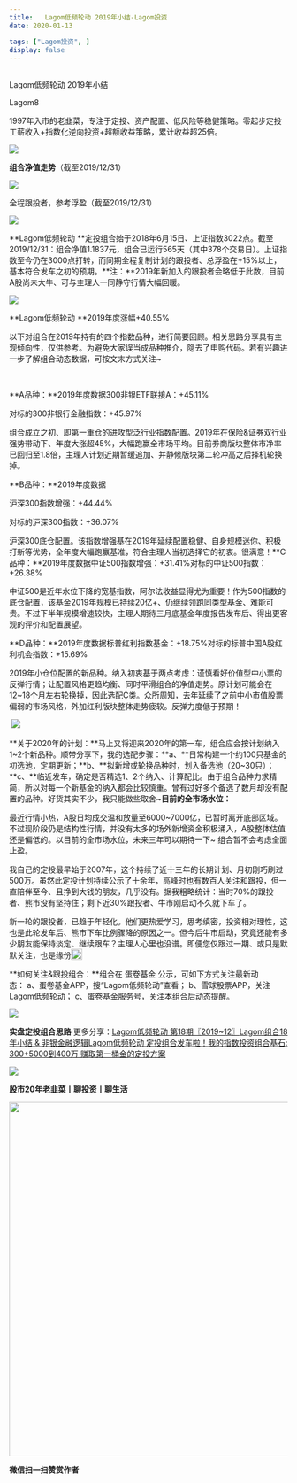 ```yaml
---
title:   Lagom低频轮动 2019年小结-Lagom投资
date: 2020-01-13

tags: ["Lagom投资", ]
display: false
---
```



## 



Lagom低频轮动 2019年小结




Lagom8




1997年入市的老韭菜，专注于定投、资产配置、低风险等稳健策略。零起步定投工薪收入+指数化逆向投资+超额收益策略，累计收益超25倍。


<img src="https://mmbiz.qpic.cn/mmbiz_png/ZB4WjgjLjJW3KtDibicU3BB1HNQ9lDS2M5oGRnchkNPRzYsc0Ua6CIu7rZH3vAficcBEPYHU9ZTPqkic1sicT8CaxQQ/640?wx_fmt=png" data-type="png" data-ratio="0.05776173285198556" data-w="554"/>

**组合净值走势**（截至2019/12/31）

<img class="rich_pages js_insertlocalimg" data-ratio="0.5748560460652591" data-s="300,640" src="https://mmbiz.qpic.cn/mmbiz_jpg/ZB4WjgjLjJX5u9Na4AypoAMjPEcj9ZcUcJxOo5b3PFp1ZlYiccsKTfULx7eb3zG7ibMjZ5spQ5YZpJpGbIGPE8tA/640?wx_fmt=jpeg" data-type="jpeg" data-w="1042" style=""/>

全程跟投者，参考浮盈（截至2019/12/31）

<img class="rich_pages js_insertlocalimg" data-ratio="0.7394285714285714" data-s="300,640" src="https://mmbiz.qpic.cn/mmbiz_png/ZB4WjgjLjJX5u9Na4AypoAMjPEcj9ZcUDS2JsHZdpvTgPaNBAOZfWPqPaRh3azw8eJmUPPC5ZzFcnjOJeSS6Xw/640?wx_fmt=png" data-type="png" data-w="875" style=""/>



**Lagom低频轮动&nbsp;**定投组合始于2018年6月15日、上证指数3022点。截至2019/12/31：组合净值1.1837元，组合已运行565天（其中378个交易日）。上证指数至今仍在3000点打转，而同期全程复制计划的跟投者、总浮盈在+15%以上，基本符合发车之初的预期。**注：**2019年新加入的跟投者会略低于此数，目前A股尚未大牛、可与主理人一同静守行情大幅回暖。

<img src="https://mmbiz.qpic.cn/mmbiz_png/ZB4WjgjLjJW3KtDibicU3BB1HNQ9lDS2M5oGRnchkNPRzYsc0Ua6CIu7rZH3vAficcBEPYHU9ZTPqkic1sicT8CaxQQ/640?wx_fmt=png" data-type="png" data-ratio="0.05776173285198556" data-w="554"/>

**Lagom低频轮动&nbsp;**2019年度涨幅+40.55%

以下对组合在2019年持有的四个指数品种，进行简要回顾。相关思路分享具有主观倾向性，仅供参考。为避免大家误当成品种推介，隐去了申购代码。若有兴趣进一步了解组合动态数据，可按文末方式关注~

&nbsp;



**A品种：**2019年度数据300非银ETF联接A：+45.11%

对标的300非银行金融指数：+45.97%



组合成立之初、即第一重仓的进攻型泛行业指数配置。2019年在保险&amp;证券双行业强势带动下、年度大涨超45%，大幅跑赢全市场平均。目前券商版块整体市净率已回归至1.8倍，主理人计划近期暂缓追加、并静候版块第二轮冲高之后择机轮换掉。

**B品种：**2019年度数据

沪深300指数增强：+44.44%

对标的沪深300指数：+36.07%



沪深300底仓配置。该指数增强基在2019年延续配置稳健、自身规模迷你、积极打新等优势，全年度大幅跑赢基准，符合主理人当初选择它的初衷。很满意！**C品种：**2019年度数据中证500指数增强：+31.41%对标的中证500指数：+26.38%



中证500是近年水位下降的宽基指数，阿尔法收益显得尤为重要！作为500指数的底仓配置，该基金2019年规模已持续20亿+、仍继续领跑同类型基金、难能可贵。不过下半年规模增速较快，主理人期待三月底基金年度报告发布后、得出更客观的评价和配置展望。



**D品种：**2019年度数据标普红利指数基金：+18.75%对标的标普中国A股红利机会指数：+15.69%



2019年小仓位配置的新品种。纳入初衷基于两点考虑：谨慎看好价值型中小票的反弹行情；让配置风格更趋均衡、同时平滑组合的净值走势。原计划可能会在12~18个月左右轮换掉，因此选配C类。众所周知，去年延续了之前中小市值股票偏弱的市场风格，外加红利版块整体走势疲软。反弹力度低于预期！

&nbsp;<img src="https://mmbiz.qpic.cn/mmbiz_png/ZB4WjgjLjJW3KtDibicU3BB1HNQ9lDS2M5oGRnchkNPRzYsc0Ua6CIu7rZH3vAficcBEPYHU9ZTPqkic1sicT8CaxQQ/640?wx_fmt=png" data-type="png" data-ratio="0.05776173285198556" data-w="554" style="color: rgb(136, 136, 136);font-size: 15px;"/>



**关于2020年的计划：**马上又将迎来2020年的第一车，组合应会按计划纳入1~2个新品种。顺带分享下，我的选配步骤：**a、**日常构建一个约100只基金的初选池，定期更新；**b、**拟新增或轮换品种时，划入备选池（20~30只）；**c、**临近发车，确定是否精选1、2个纳入、计算配比。由于组合品种力求精简，所以对每一个新基金的纳入都会比较慎重。曾有过好多个备选了数月却没有配置的品种。好货其实不少，我只能做些取舍~**目前的全市场水位：**



最近行情小热，A股日均成交温和放量至6000~7000亿，已暂时离开底部区域。不过现阶段仍是结构性行情，并没有太多的场外新增资金积极涌入，A股整体估值还是偏低的。以目前的全市场水位，未来三年可以期待一下~ 组合暂不会考虑全面止盈。



我自己的定投最早始于2007年，这个持续了近十三年的长期计划、月初刚巧刷过500万。虽然此定投计划持续公示了十余年，高峰时也有数百人关注和跟投，但一直陪伴至今、且挣到大钱的朋友，几乎没有。据我粗略统计：当时70%的跟投者、熊市没有坚持住；剩下近30%跟投者、牛市刚启动不久就下车了。



新一轮的跟投者，已趋于年轻化。他们更热爱学习，思考缜密，投资相对理性，这也是此轮发车后、熊市下车比例骤降的原因之一。但今后牛市启动，究竟还能有多少朋友能保持淡定、继续跟车？主理人心里也没谱。即便您仅跟过一期、或只是默默关注，也是缘份<img src="https://res.wx.qq.com/mpres/htmledition/images/icon/common/emotion_panel/smiley/smiley_63.png" data-ratio="1" data-w="20" style="display:inline-block;width:20px;vertical-align:text-bottom;"/>



**如何关注&amp;跟投组合：**组合在&nbsp;蛋卷基金&nbsp;公示，可如下方式关注最新动态：&nbsp;a、蛋卷基金APP，搜“Lagom低频轮动”查看；&nbsp;b、雪球股票APP，关注Lagom低频轮动；&nbsp;c、蛋卷基金服务号，关注本组合后动态提醒。

<img class="rich_pages" data-ratio="0.3781818181818182" data-s="300,640" src="https://mmbiz.qpic.cn/mmbiz_png/ZB4WjgjLjJVo8nxTfPHrL10icUak1hvoIGURcMzICVDxB3y5hkrcV7zIr0XbfDAN2VfCPeQNTGcvhS8IpsQm5jw/640?wx_fmt=png" data-type="png" data-w="550" style=""/>

**实盘定投组合思路**&nbsp;更多分享：[Lagom低频轮动 第18期〖2019~12〗](http://mp.weixin.qq.com/s?__biz=MzI3MDQ2NjY2Mw==&amp;mid=2247484504&amp;idx=1&amp;sn=b472e34263b8e89a919b4cc575cf00c4&amp;chksm=ead1ef50dda666462f72436a1b45d3c0d782574fb6958649e93beb94557b175a19a894499808&amp;scene=21#wechat_redirect)[Lagom组合18年小结 &amp; 非银金融逻辑](http://mp.weixin.qq.com/s?__biz=MzI3MDQ2NjY2Mw==&amp;mid=2247484016&amp;idx=1&amp;sn=c81174b2bab75cfd5ecf75f85d339880&amp;chksm=ead1e978dda6606e3994dbe88e8952b4fefb5467e4f089142c6dbae9637845b564188b7a3319&amp;scene=21#wechat_redirect)[Lagom低频轮动&nbsp;定投组合发车啦！](http://mp.weixin.qq.com/s?__biz=MzI3MDQ2NjY2Mw==&amp;mid=2247483768&amp;idx=1&amp;sn=f881618316d4350d97b9493d2ce20f56&amp;chksm=ead1ea70dda663664d7a9c55da1379a6741f0417c680154227dd88a06a0536c525d9f076e838&amp;scene=21#wechat_redirect)[我的指数投资组合基石: 300+500](http://mp.weixin.qq.com/s?__biz=MzI3MDQ2NjY2Mw==&amp;mid=2247483922&amp;idx=1&amp;sn=05d0b20b73c6fef08d7642caeafd3de5&amp;chksm=ead1e91adda6600c4aac8b9f32f9bdcd055974b0417983b6bb7823e81adc68e57b4f18f7ca03&amp;scene=21#wechat_redirect)[0到400万 赚取第一桶金的定投方案](http://mp.weixin.qq.com/s?__biz=MzI3MDQ2NjY2Mw==&amp;mid=2247483745&amp;idx=1&amp;sn=eeada2f92325a79c24856cd6d7820a96&amp;chksm=ead1ea69dda6637f77f99248bb668ca31642d26384979a15b2c385a8beaeb116e8bdae1bffac&amp;scene=21#wechat_redirect)

<img src="https://mmbiz.qpic.cn/mmbiz_png/ZB4WjgjLjJW3KtDibicU3BB1HNQ9lDS2M5oGRnchkNPRzYsc0Ua6CIu7rZH3vAficcBEPYHU9ZTPqkic1sicT8CaxQQ/640?wx_fmt=png" data-type="png" data-ratio="0.05776173285198556" data-w="554"/>

**股市20年老韭菜丨聊投资丨聊生活**

<img data-copyright="0" data-ratio="0.390625" data-s="300,640" data-type="png" data-w="640" src="https://mmbiz.qpic.cn/mmbiz_png/ZB4WjgjLjJW3KtDibicU3BB1HNQ9lDS2M5AHEoeiaz0dQ4NfIRjBMuXvyJn8dXWm7ftklb0xqheiaMia0zbkyMJiaKzA/640?wx_fmt=png" style="box-sizing: border-box !important;overflow-wrap: break-word !important;visibility: visible !important;width: 640px !important;"/>


**微信扫一扫赞赏作者**